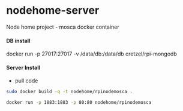 # nodehome-server
Node home project - mosca docker container

#### DB install 
docker run -p 27017:27017 -v /data/db:/data/db cretzel/rpi-mongodb

#### Server Install
- pull code
```bash
sudo docker build -q -t nodehome/rpinodemosca .
```
```bash
docker run -p 1883:1883 -p 80:80 nodehome/rpinodemosca
```


